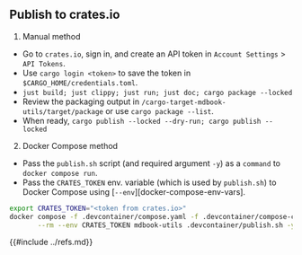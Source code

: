 ## Publish to crates.io

1. Manual method

- Go to `crates.io`, sign in, and create an API token in `Account Settings` > `API Tokens`.
- Use `cargo login <token>` to save the token in `$CARGO_HOME/credentials.toml`.
- `just build; just clippy; just run; just doc; cargo package --locked`
- Review the packaging output in `/cargo-target-mdbook-utils/target/package` or use `cargo package --list`.
- When ready, `cargo publish --locked --dry-run; cargo publish --locked`

2. Docker Compose method

- Pass the `publish.sh` script (and required argument `-y`) as a `command` to `docker compose run`.
- Pass the `CRATES_TOKEN` env. variable (which is used by `publish.sh`) to Docker Compose using [`--env`][docker-compose-env-vars].

```bash
export CRATES_TOKEN="<token from crates.io>"
docker compose -f .devcontainer/compose.yaml -f .devcontainer/compose-ci.yaml run \
       --rm --env CRATES_TOKEN mdbook-utils .devcontainer/publish.sh -y
```

{{#include ../refs.md}}

